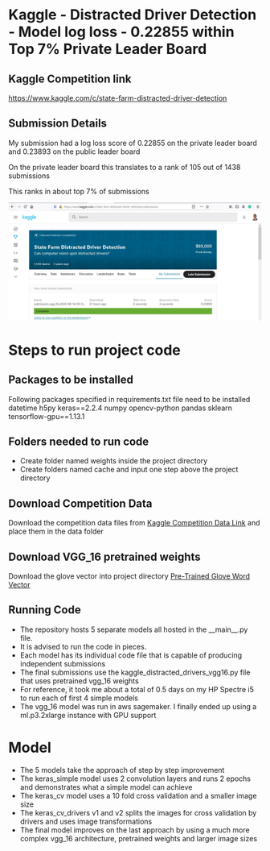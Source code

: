 # Kaggle - Distracted Driver Detection - Model log loss - 0.22855 within Top 7% Private Leader Board

## Kaggle Competition link

https://www.kaggle.com/c/state-farm-distracted-driver-detection

## Submission Details

My submission had a log loss score of 0.22855 on the private leader board 
and 0.23893 on the public leader board

On the private leader board this translates to a rank of 105 out of 1438 submissions 

This ranks in about top 7% of submissions

![My Submission](images/kaggle_submission_score.jpg)

# Steps to run project code

## Packages to be installed

Following packages specified in requirements.txt file need to be installed
datetime
h5py
keras==2.2.4
numpy
opencv-python
pandas
sklearn
tensorflow-gpu==1.13.1

## Folders needed to run code

- Create folder named weights inside the project directory
- Create folders named cache and input one step above the project directory 

## Download Competition Data

Download the competition data files from [Kaggle Competition Data Link](https://www.kaggle.com/c/state-farm-distracted-driver-detection/data) and place them in the data folder

## Download VGG_16 pretrained weights

Download the glove vector into project directory [Pre-Trained Glove Word Vector](https://gist.github.com/baraldilorenzo/07d7802847aaad0a35d3)
 
## Running Code

- The repository hosts 5 separate models all hosted in the \_\_main__.py file.
- It is advised to run the code in pieces.
- Each model has its individual code file that is capable of producing independent submissions
- The final submissions use the kaggle_distracted_drivers_vgg16.py file that uses pretrained vgg_16 weights
- For reference, it took me about a total of 0.5 days on my HP Spectre i5 to run each of first 4 simple models
- The vgg_16 model was run in aws sagemaker. I finally ended up using a ml.p3.2xlarge instance with GPU support

# Model
- The 5 models take the approach of step by step improvement
- The keras_simple model uses 2 convolution layers and runs 2 epochs and demonstrates what a simple model can achieve
- The keras_cv model uses a 10 fold cross validation and a smaller image size
- The keras_cv_drivers v1 and v2 splits the images for cross validation by drivers and uses image transformations
- The final model improves on the last approach by using a much more complex vgg_16 architecture, pretrained weights and larger image sizes
